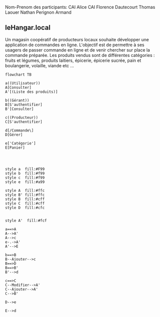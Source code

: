 Nom-Prenom des participants:
CAI Alice
CAI Florence
Dautecourt Thomas
Laouer Nathan
Perignon Armand

## leHangar.local

Un magasin coopératif de producteurs locaux souhaite développer une application de commandes 
en ligne. L'objectif est de permettre à ses usagers de passer commande en ligne et de venir chercher 
sur place la commande préparée.
Les produits vendus sont de différentes catégories : fruits et légumes, produits laitiers, épicerie, 
épicerie sucrée, pain et boulangerie, volaille, viande etc ...

```mermaid
flowchart TB

a((Utilisateur))
A[Consulter]
A'[(Liste des produits)]

b((Gérant))
B[S'authentifier]
B'[Consulter]

c((Producteur))
C[S'authentifier]

d[/Commande\]
D[Gérer]

e['Catégorie']
E[Panier]




style a  fill:#F99
style b  fill:#f99
style c  fill:#f99
style e  fill:#a99

style A  fill:#ffc
style B' fill:#ffc
style B  fill:#cff
style C  fill:#cff
style D  fill:#cfc


style A'  fill:#fcf

a==>A
A-->A'
A-->c
e-.->A'
A'-->E

b==>B
B--Ajouter-->c
B==>D 
B==>B' 
B'-->d

c==>C 
C--Modifier-->A'
C--Ajouter-->A'
C-->B'

D-->e

E-->d
```


